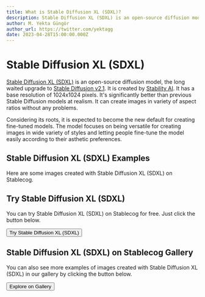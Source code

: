 ```yaml
---
title: What is Stable Diffusion XL (SDXL)?
description: Stable Diffusion XL (SDXL) is an open-source diffusion model that has a base resolution of 1024x1024 pixels. It's an upgrade to Stable Diffusion v2.1.
author: M. Yekta Güngör
author_url: https://twitter.com/yektagg
date: 2023-04-28T15:00:00.000Z
---
```


<script>
  import Button from '$components/primitives/buttons/Button.svelte'
  import DocImage from '$components/docs/DocImage.svelte'
</script>

# Stable Diffusion XL (SDXL)

[Stable Diffusion XL (SDXL)](https://huggingface.co/stabilityai/stable-diffusion-xl-base-1.0) is an open-source diffusion model, the long waited upgrade to [Stable Diffusion v2.1](https://huggingface.co/stabilityai/stable-diffusion-2-1-base). It is created by [Stability AI](https://stability.ai). It has a base resolution of 1024x1024 pixels. It's significantly better than previous Stable Diffusion models at realism. It can create images in variety of aspect ratios without any problems.

Considering its roots, it is expected to become the new default for creating fine-tuned models. The model focuses on being versatile for creating images in wide variety of styles and letting people fine-tune the model easily according to their asthetic preferences.

## Stable Diffusion XL (SDXL) Examples

Here are some images created with Stable Diffusion XL (SDXL) on Stablecog.

<DocImage src="https://ba.stablecog.com/guide/models/sdxl.jpg" alt="Stable Diffusion XL (SDXL) Examples" width="2560" height="5760"/>

## Try Stable Diffusion XL (SDXL)

You can try Stable Diffusion XL (SDXL) on Stablecog for free. Just click the button below.

<Button class="mt-4" href="https://stablecog.com/generate/?mi=8002bc51-7260-468f-8840-cf1e6dbe3f8a&adv=true" target="_blank">
Try Stable Diffusion XL (SDXL)
</Button>

## Stable Diffusion XL (SDXL) on Stablecog Gallery

You can also see more examples of images created with Stable Diffusion XL (SDXL) in our gallery by clicking the button below.

<Button class="mt-4" href="https://stablecog.com/gallery?mi=8002bc51-7260-468f-8840-cf1e6dbe3f8a" target="_blank">
  Explore on Gallery
</Button>
